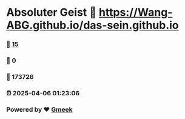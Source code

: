 # Absoluter Geist :link: https://Wang-ABG.github.io/das-sein.github.io 
### :page_facing_up: [15](https://Wang-ABG.github.io/das-sein.github.io/tag.html) 
### :speech_balloon: 0 
### :hibiscus: 173726 
### :alarm_clock: 2025-04-06 01:23:06 
### Powered by :heart: [Gmeek](https://github.com/Meekdai/Gmeek)
